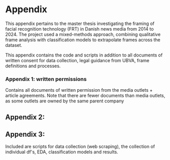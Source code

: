 # Appendix 

This appendix pertains to the master thesis investigating the framing of facial recognition technology (FRT) in Danish news media from 2014 to 2024. 
The project used a mixed-methods approach, combining qualitative frame analysis with classification models to extrapolate frames across the dataset. 

This appendix contains the code and scripts in addition to all documents of written consent for data collection, legal guidance from UBVA, frame definitions and processes. 

### Appendix 1: written permissions
Contains all documents of written permission from the media outlets + article agreements. Note that there are fewer documents than media outlets, as some outlets are owned by the same parent company

## Appendix 2: 

## Appendix 3: 
Included are scripts for data collection (web scraping), the collection of individual df's, EDA, classification models and results. 


